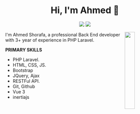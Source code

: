 
<h1 align="center">Hi, I'm Ahmed 👋</h1>
<p align="center">
<!--     <a href="https://twitter.com/mohamed_abusrea"><img src="https://img.shields.io/badge/twitter-%231FA1F1?style=flat&logo=twitter&logoColor=white"/></a> -->
    <a href="www.linkedin.com/in/ahmed-shorafa"><img src="https://img.shields.io/badge/linkedin-%230177B5?style=flat&logo=linkedin&logoColor=white"/></a>
    <a href="ahmed.shorafa.2015@gmail.com"><img src="https://img.shields.io/badge/gmail-%23FF0000?style=flat&logo=Gmail&logoColor=white"/></a>
<!--     <a href="https://www.youtube.com/c/mohamedabusrea"><img src="https://img.shields.io/badge/youtube-%23FF0000?style=flat&logo=youtube&logoColor=white"/></a>
    <a href="https://www.instagram.com/mohamed_abusrea"><img src="https://img.shields.io/badge/instagram-%23E4415F?style=flat&logo=instagram&logoColor=white"/></a> -->
  </p>
  
  <img src="https://github.com/mohamedabusrea/mohamedabusrea/blob/master/profile-img.png" align="right" width="25%"/>

I'm Ahmed Shorafa, a professional Back End developer with 3+  year of experience in PHP Laravel.

<b>PRIMARY SKILLS</b>
<ul>
  <li>PHP Laravel.</li> 
  <li>HTML, CSS,  JS.</li>  
  <li>Bootstrap</li>  
  <li>JQuery, Ajax</li>  
  <li>RESTFul API.</li>  
  <li>Git, Github</li>  
  <li>Vue 3</li>  
  <li>inertiajs</li>  
</ul>
<!--
**AhmedShurafa/AhmedShurafa** is a ✨ _special_ ✨ repository because its `README.md` (this file) appears on your GitHub profile.

Here are some ideas to get you started:

- 🔭 I’m currently working on ...
- 🌱 I’m currently learning ...
- 👯 I’m looking to collaborate on ...
- 🤔 I’m looking for help with ...
- 💬 Ask me about ...
- 📫 How to reach me: ...
- 😄 Pronouns: ...
- ⚡ Fun fact: ...
-->

